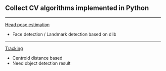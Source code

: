 ## Collect CV algorithms implemented in Python   

---
[Head pose estimation](https://github.com/wayne0git/cv/blob/master/head_pose_estimation_dlib.py)
- Face detection / Landmark detection based on dlib   
---
[Tracking](https://github.com/wayne0git/cv/blob/master/tracker.py)
- Centroid distance based
- Need object detection result   
